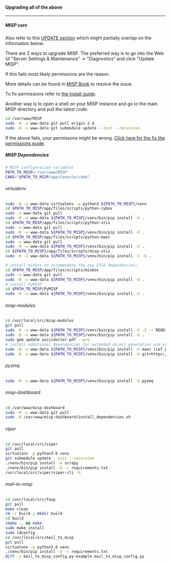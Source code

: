 #### Upgrading all of the above
-----------------------

##### MISP core

Also refer to this [UPDATE section](../UPDATE/) which might partially overlap on the information below.

There are 2 ways to upgrade MISP.
The preferred way is to go into the Web UI "Server Settings & Maintenance" -> "Diagnostics" and click "Update MISP".

If this fails most likely permissions are the reason.

More details can be found in [MISP Book](https://www.circl.lu/doc/misp/faq/#update-misp-fails) to resolve the issue.

To fix permissions refer to [the install guide](https://misp.github.io/MISP/INSTALL.ubuntu1804/#5-set-the-permissions).

Another way is to open a shell on your MISP instance and go to the main MISP directory and pull the latest code:

```bash
cd /var/www/MISP
sudo -H -u www-data git pull origin 2.4
sudo -H -u www-data git submodule update --init --recursive
```

If the above fails, your permissons might be wrong. [Click here for the fix the permissions guide](https://misp.github.io/MISP/INSTALL.ubuntu1804/#5-set-the-permissions).

##### MISP Dependencies

```bash
# MISP configuration variables
PATH_TO_MISP='/var/www/MISP'
CAKE="$PATH_TO_MISP/app/Console/cake"
```

###### virtualenv


```bash
sudo -H -u www-data virtualenv -p python3 ${PATH_TO_MISP}/venv
cd $PATH_TO_MISP/app/files/scripts/python-cybox
sudo -u www-data git pull
sudo -H -u www-data ${PATH_TO_MISP}/venv/bin/pip install -U .
cd $PATH_TO_MISP/app/files/scripts/python-stix
sudo -u www-data git pull
sudo -H -u www-data ${PATH_TO_MISP}/venv/bin/pip install -U .
cd $PATH_TO_MISP/app/files/scripts/python-maec
sudo -u www-data git pull
sudo -H -u www-data ${PATH_TO_MISP}/venv/bin/pip install -U .
cd ${PATH_TO_MISP}/app/files/scripts/misp-stix
sudo -H -u www-data ${PATH_TO_MISP}/venv/bin/pip install -I -U .

# install mixbox to accommodate the new STIX dependencies:
cd $PATH_TO_MISP/app/files/scripts/mixbox
sudo -u www-data git pull
sudo -H -u www-data ${PATH_TO_MISP}/venv/bin/pip install -U .
# install PyMISP
cd $PATH_TO_MISP/PyMISP
sudo -H -u www-data ${PATH_TO_MISP}/venv/bin/pip install -U .
```

###### misp-modules

```bash
cd /usr/local/src/misp-modules
git pull
sudo -H -u www-data ${PATH_TO_MISP}/venv/bin/pip install -U -I -r REQUIREMENTS
sudo -H -u www-data ${PATH_TO_MISP}/venv/bin/pip install -U .
sudo gem update asciidoctor-pdf --pre
# install additional dependencies for extended object generation and extraction
sudo -H -u www-data ${PATH_TO_MISP}/venv/bin/pip install -U maec lief python-magic pathlib
sudo -H -u www-data ${PATH_TO_MISP}/venv/bin/pip install -U git+https://github.com/kbandla/pydeep.git
```

###### pyzmq

```bash
sudo -H -u www-data ${PATH_TO_MISP}/venv/bin/pip install -U pyzmq
```

###### misp-dashboard

```bash
cd /var/www/misp-dashboard
sudo -H -u www-data git pull
sudo -H /var/www/misp-dashboard/install_dependencies.sh
```

###### viper

```bash
cd /usr/local/src/viper
git pull
virtualenv -p python3.6 venv
git submodule update --init --recursive
./venv/bin/pip install -U scrapy
./venv/bin/pip install -U -r requirements.txt
/usr/local/src/viper/viper-cli -h
```

###### mail-to-misp

```bash
cd /usr/local/src/faup
git pull
make clean
rm -r build ; mkdir build
cd build
cmake .. && make
sudo make install
sudo ldconfig
cd /usr/local/src/mail_to_misp
git pull
virtualenv -p python3.6 venv
./venv/bin/pip install -U -r requirements.txt
diff -u mail_to_misp_config.py-example mail_to_misp_config.py
```
